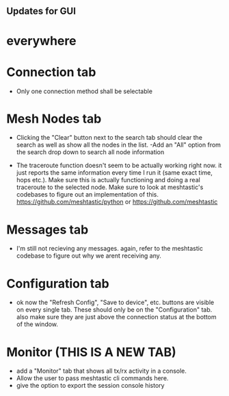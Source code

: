 ## Updates for GUI

# everywhere


# Connection tab
- Only one connection method shall be selectable

# Mesh Nodes tab
- Clicking the "Clear" button next to the search tab should clear the search as well as show all the nodes in the list.
-Add an "All" option from the search drop down to search all node information

- The traceroute function doesn't seem to be actually working right now. it just reports the same information every time I run it (same exact time, hops etc.). Make sure this is actually functioning and doing a real traceroute to the selected node. Make sure to look at meshtastic's codebases to figure out an implementation of this.
https://github.com/meshtastic/python or https://github.com/meshtastic

# Messages tab
- I'm still not recieving any messages. again, refer to the meshtastic codebase to figure out why we arent receiving any.

# Configuration tab
- ok now the "Refresh Config", "Save to device", etc. buttons are visible on every single tab. These should only be on the "Configuration" tab. also make sure they are just above the connection status at the bottom of the window. 


# Monitor (THIS IS A NEW TAB)
- add a "Monitor" tab that shows all tx/rx activity in a console. 
- Allow the user to pass meshtastic cli commands here. 
- give the option to export the session console history
